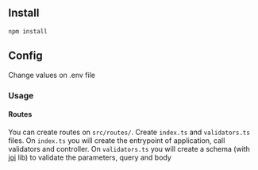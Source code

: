 ## Install

```
npm install
```

## Config

Change values on .env file

### Usage

#### Routes

You can create routes on `src/routes/`. Create `index.ts` and `validators.ts` files.
On `index.ts` you will create the entrypoint of application, call validators and controller.
On `validators.ts` you will create a schema (with [joi](https://joi.dev/api/) lib) to validate the parameters, query and body
